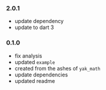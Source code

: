 ### 2.0.1
- update dependency
- update to dart 3

### 0.1.0
- fix analysis
- updated `example`
- created from the ashes of `yak_math`
- update dependencies
- updated readme

